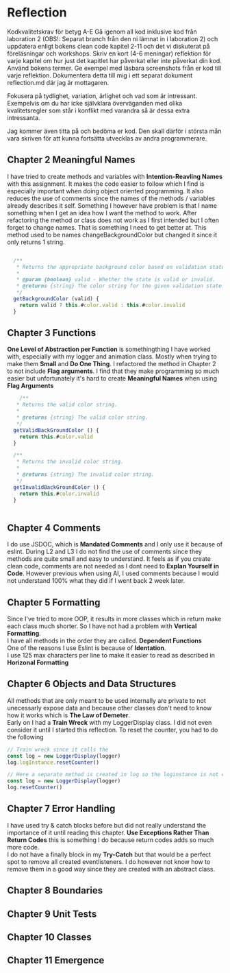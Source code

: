 # Reflection 
Kodkvalitetskrav för betyg A-E
Gå igenom all kod inklusive kod från laboration 2 (OBS!: Separat branch från den ni lämnat in i laboration 2) och uppdatera 
enligt bokens clean code kapitel 2-11 och det vi diskuterat på föreläsningar och workshops. Skriv en kort (4-6 meningar) 
reflektion för varje kapitel om hur just det kapitlet har påverkat eller inte påverkat din kod. Använd bokens termer. 
Ge exempel med läsbara screenshots från er kod till varje reflektion. Dokumentera detta till mig i ett separat dokument
 reflection.md där jag är mottagaren.

Fokusera på tydlighet, variation, ärlighet och vad som är intressant. Exempelvis om du har icke självklara överväganden med
 olika kvalitetsregler som står i konflikt med varandra så är dessa extra intressanta.

Jag kommer även titta på och bedöma er kod. Den skall därför i största mån vara skriven för att kunna fortsätta utvecklas av
 andra programmerare.

## Chapter 2 Meaningful Names
I have tried to create methods and variables with **Intention-Reavling Names** with this assignment. It makes the code easier
to follow which I find is especially important when doing object oriented programming.
It also reduces the use of comments since the names of the methods / variables already describes it self. 
Something I however have problem is that I name something when I get an idea how I want the method to work. After refactoring
the method or class does not work as I first intended but I often forget to change names. That is something I need to get 
better at.
This method used to be names changeBackgroundColor but changed it since it only returns 1 string.
```js

  /**
   * Returns the appropriate background color based on validation state.
   *
   * @param {boolean} valid - Whether the state is valid or invalid.
   * @returns {string} The color string for the given validation state.
   */
  getBackgroundColor (valid) {
    return valid ? this.#color.valid : this.#color.invalid
  }
```

## Chapter 3 Functions
**One Level of Abstraction per Function** is somethingthing I have worked with, especially with my logger 
and animation class.
Mostly when trying to make them **Small** and **Do One Thing**.
I refactored the method in Chapter 2 to not include **Flag arguments**. I find that they make programming so much easier but 
unfortunately it's hard to create **Meaningful Names** when using **Flag Arguments**


```js
    /**
   * Returns the valid color string.
   *
   * @returns {string} The valid color string.
   */
  getValidBackGroundColor () {
    return this.#color.valid
  }

  /**
   * Returns the invalid color string.
   *
   * @returns {string} The invalid color string.
   */
  getInvalidBackGroundColor () {
    return this.#color.invalid
  }
  
```

## Chapter 4 Comments
I do use JSDOC, which is **Mandated Comments** and I only use it because of eslint.
During L2 and L3 I do not find the use of comments since they methods are quite small and easy to understand. 
It feels as if you create clean code, comments are not needed as I dont need to **Explan Yourself in Code**.
However previous when using AI, I used comments because I would not understand 100% what they did
if I went back 2 week later.


## Chapter 5 Formatting

Since I've tried to more OOP, it results in more classes which in return make each class much shorter. So I have not had a problem with **Vertical Formatting**.  
I have all methods in the order they are called. **Dependent Functions**  
One of the reasons I use Eslint is because of **Identation**.  
I use 125 max characters per line to make it easier to read as described in **Horizonal Formatting**

## Chapter 6 Objects and Data Structures

All methods that are only meant to be used internally are private to not unecessarly expose data and because other classes don't need to know how it works which is **The Law of Demeter**.  
Early on I had a **Train Wreck** with my LoggerDisplay class. I did not even consider it until I started this reflection.
To reset the counter, you had to do the following
```js
// Train wreck since it calls the 
const log = new LoggerDisplay(logger)
log.logInstance.resetCounter()

// Here a separate method is created in log so the loginstance is not exposed.
const log = new LoggerDisplay(logger)
log.resetCounter()

```

## Chapter 7 Error Handling
I have used try & catch blocks before but did not really understand the importance of it until reading this chapter. **Use Exceptions Rather Than Return Codes** this is something I do because return codes adds so much more code.  
I do not have a finally block in my **Try-Catch** but that would be a perfect spot to remove all created eventlisteners. I do however not know how to remove them in a good way since they are created with an abstract class.


## Chapter 8 Boundaries

## Chapter 9 Unit Tests

## Chapter 10 Classes

## Chapter 11 Emergence
